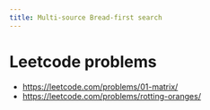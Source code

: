 ```yaml
---
title: Multi-source Bread-first search
---
```





# Leetcode problems
- https://leetcode.com/problems/01-matrix/
- https://leetcode.com/problems/rotting-oranges/